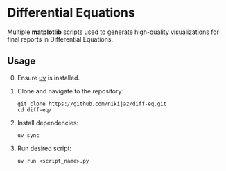 # Differential Equations

Multiple **matplotlib** scripts used to generate high-quality visualizations for final reports in Differential Equations.

## Usage

0. Ensure [uv](https://docs.astral.sh/uv/getting-started/installation/) is installed.
1. Clone and navigate to the repository:

    ```shell
    git clone https://github.com/nikijaz/diff-eq.git
    cd diff-eq/
    ```

2. Install dependencies:

    ```shell
    uv sync
    ```

3. Run desired script:

    ```shell
    uv run <script_name>.py
    ```
